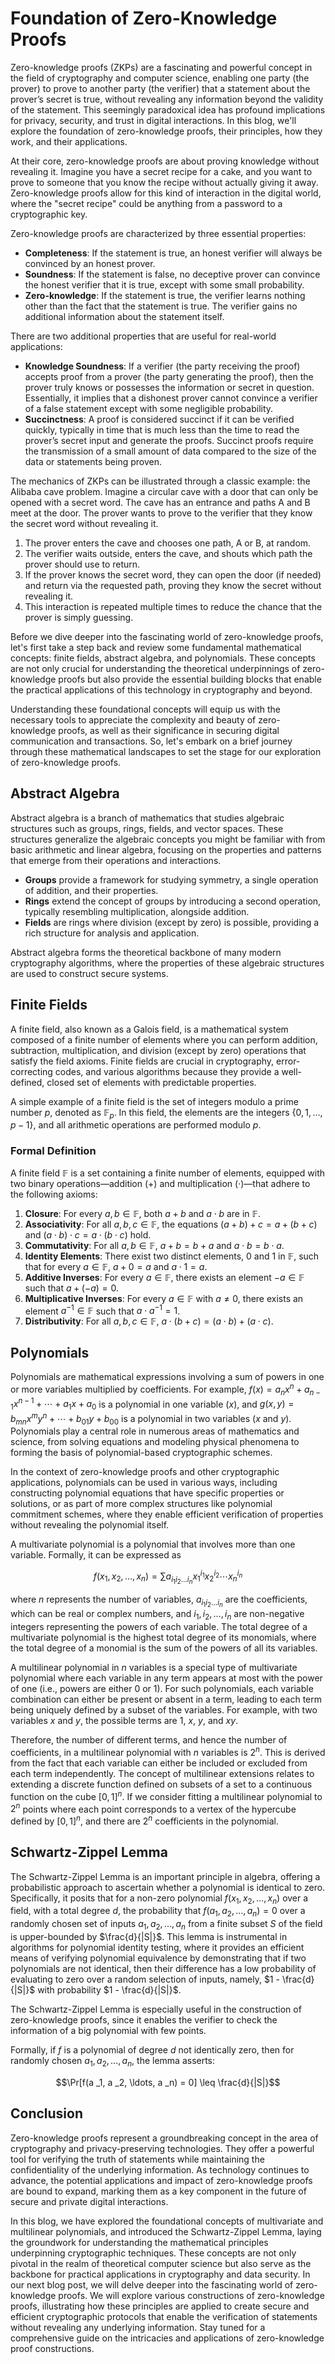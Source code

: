 # Foundation of Zero-Knowledge Proofs

Zero-knowledge proofs (ZKPs) are a fascinating and powerful concept in the field of cryptography and computer science, enabling one party (the prover) to prove to another party (the verifier) that a statement about the prover’s secret is true, without revealing any information beyond the validity of the statement. This seemingly paradoxical idea has profound implications for privacy, security, and trust in digital interactions. In this blog, we'll explore the foundation of zero-knowledge proofs, their principles, how they work, and their applications.

At their core, zero-knowledge proofs are about proving knowledge without revealing it. Imagine you have a secret recipe for a cake, and you want to prove to someone that you know the recipe without actually giving it away. Zero-knowledge proofs allow for this kind of interaction in the digital world, where the "secret recipe" could be anything from a password to a cryptographic key.

Zero-knowledge proofs are characterized by three essential properties:

- **Completeness**: If the statement is true, an honest verifier will always be convinced by an honest prover.
- **Soundness**: If the statement is false, no deceptive prover can convince the honest verifier that it is true, except with some small probability.
- **Zero-knowledge**: If the statement is true, the verifier learns nothing other than the fact that the statement is true. The verifier gains no additional information about the statement itself.

There are two additional properties that are useful for real-world applications:

- **Knowledge Soundness**: If a verifier (the party receiving the proof) accepts proof from a prover (the party generating the proof), then the prover truly knows or possesses the information or secret in question. Essentially, it implies that a dishonest prover cannot convince a verifier of a false statement except with some negligible probability.
- **Succinctness**: A proof is considered succinct if it can be verified quickly, typically in time that is much less than the time to read the prover’s secret input and generate the proofs. Succinct proofs require the transmission of a small amount of data compared to the size of the data or statements being proven.

The mechanics of ZKPs can be illustrated through a classic example: the Alibaba cave problem. Imagine a circular cave with a door that can only be opened with a secret word. The cave has an entrance and paths A and B meet at the door. The prover wants to prove to the verifier that they know the secret word without revealing it.

1. The prover enters the cave and chooses one path, A or B, at random.
2. The verifier waits outside, enters the cave, and shouts which path the prover should use to return.
3. If the prover knows the secret word, they can open the door (if needed) and return via the requested path, proving they know the secret without revealing it.
4. This interaction is repeated multiple times to reduce the chance that the prover is simply guessing.

Before we dive deeper into the fascinating world of zero-knowledge proofs, let's first take a step back and review some fundamental mathematical concepts: finite fields, abstract algebra, and polynomials. These concepts are not only crucial for understanding the theoretical underpinnings of zero-knowledge proofs but also provide the essential building blocks that enable the practical applications of this technology in cryptography and beyond.

Understanding these foundational concepts will equip us with the necessary tools to appreciate the complexity and beauty of zero-knowledge proofs, as well as their significance in securing digital communication and transactions. So, let's embark on a brief journey through these mathematical landscapes to set the stage for our exploration of zero-knowledge proofs.

## Abstract Algebra

Abstract algebra is a branch of mathematics that studies algebraic structures such as groups, rings, fields, and vector spaces. These structures generalize the algebraic concepts you might be familiar with from basic arithmetic and linear algebra, focusing on the properties and patterns that emerge from their operations and interactions.

- **Groups** provide a framework for studying symmetry, a single operation of addition, and their properties.
- **Rings** extend the concept of groups by introducing a second operation, typically resembling multiplication, alongside addition.
- **Fields** are rings where division (except by zero) is possible, providing a rich structure for analysis and application.

Abstract algebra forms the theoretical backbone of many modern cryptography algorithms, where the properties of these algebraic structures are used to construct secure systems.

## Finite Fields

A finite field, also known as a Galois field, is a mathematical system composed of a finite number of elements where you can perform addition, subtraction, multiplication, and division (except by zero) operations that satisfy the field axioms. Finite fields are crucial in cryptography, error-correcting codes, and various algorithms because they provide a well-defined, closed set of elements with predictable properties.

A simple example of a finite field is the set of integers modulo a prime number $p$, denoted as $\mathbb{F} _p$. In this field, the elements are the integers $\{0, 1, \ldots, p-1\}$, and all arithmetic operations are performed modulo $p$.

### Formal Definition

A finite field $\mathbb{F}$ is a set containing a finite number of elements, equipped with two binary operations—addition (+) and multiplication (·)—that adhere to the following axioms:

1. **Closure**: For every $a, b \in \mathbb{F}$, both $a + b$ and $a \cdot b$ are in $\mathbb{F}$.
2. **Associativity**: For all $a, b, c \in \mathbb{F}$, the equations $(a + b) + c = a + (b + c)$ and $(a \cdot b) \cdot c = a \cdot (b \cdot c)$ hold.
3. **Commutativity**: For all $a, b \in \mathbb{F}$, $a + b = b + a$ and $a \cdot b = b \cdot a$.
4. **Identity Elements**: There exist two distinct elements, 0 and 1 in $\mathbb{F}$, such that for every $a \in \mathbb{F}$, $a + 0 = a$ and $a \cdot 1 = a$.
5. **Additive Inverses**: For every $a \in \mathbb{F}$, there exists an element $-a \in \mathbb{F}$ such that $a + (-a) = 0$.
6. **Multiplicative Inverses**: For every $a \in \mathbb{F}$ with $a \neq 0$, there exists an element $a^{-1} \in \mathbb{F}$ such that $a \cdot a^{-1} = 1$.
7. **Distributivity**: For all $a, b, c \in \mathbb{F}$, $a \cdot (b + c) = (a \cdot b) + (a \cdot c)$.

## Polynomials

Polynomials are mathematical expressions involving a sum of powers in one or more variables multiplied by coefficients. For example, $f(x) = a _n x^n + a _{n-1} x^{n-1} + \cdots + a _1 x + a _0$ is a polynomial in one variable ($x$), and $g(x, y) = b _{mn} x^m y^n + \cdots + b _{01} y + b _{00}$ is a polynomial in two variables ($x$ and $y$). Polynomials play a central role in numerous areas of mathematics and science, from solving equations and modeling physical phenomena to forming the basis of polynomial-based cryptographic schemes.

In the context of zero-knowledge proofs and other cryptographic applications, polynomials can be used in various ways, including constructing polynomial equations that have specific properties or solutions, or as part of more complex structures like polynomial commitment schemes, where they enable efficient verification of properties without revealing the polynomial itself.

A multivariate polynomial is a polynomial that involves more than one variable. Formally, it can be expressed as

$$f(x _1, x _2, \ldots, x _n) = \sum a _{i _1 i _2 \ldots i _n} x _1^{i _1} x _2^{i _2} \cdots x _n^{i _n}$$

where $n$ represents the number of variables, $a _{i _1 i _2 \ldots i _n}$ are the coefficients, which can be real or complex numbers, and $i _1, i _2, \ldots, i _n$ are non-negative integers representing the powers of each variable. The total degree of a multivariate polynomial is the highest total degree of its monomials, where the total degree of a monomial is the sum of the powers of all its variables.

A multilinear polynomial in $n$ variables is a special type of multivariate polynomial where each variable in any term appears at most with the power of one (i.e., powers are either 0 or 1). For such polynomials, each variable combination can either be present or absent in a term, leading to each term being uniquely defined by a subset of the variables. For example, with two variables $x$ and $y$, the possible terms are 1, $x$, $y$, and $xy$. 

Therefore, the number of different terms, and hence the number of coefficients, in a multilinear polynomial with $n$ variables is $2^n$. This is derived from the fact that each variable can either be included or excluded from each term independently. The concept of multilinear extensions relates to extending a discrete function defined on subsets of a set to a continuous function on the cube $[0, 1]^n$. If we consider fitting a multilinear polynomial to $2^n$ points where each point corresponds to a vertex of the hypercube defined by $[0, 1]^n$, and there are $2^n$ coefficients in the polynomial.

## Schwartz-Zippel Lemma

The Schwartz-Zippel Lemma is an important principle in algebra, offering a probabilistic approach to ascertain whether a polynomial is identical to zero. Specifically, it posits that for a non-zero polynomial $f(x _1, x _2, \ldots, x _n)$ over a field, with a total degree $d$, the probability that $f(a _1, a _2, \ldots, a _n) = 0$ over a randomly chosen set of inputs $a _1, a _2, \ldots, a _n$ from a finite subset $S$ of the field is upper-bounded by $\frac{d}{|S|}$. This lemma is instrumental in algorithms for polynomial identity testing, where it provides an efficient means of verifying polynomial equivalence by demonstrating that if two polynomials are not identical, then their difference has a low probability of evaluating to zero over a random selection of inputs, namely, $1 - \frac{d}{|S|}$ with probability $1 - \frac{d}{|S|}$.

The Schwartz-Zippel Lemma is especially useful in the construction of zero-knowledge proofs, since it enables the verifier to check the information of a big polynomial with few points.

Formally, if $f$ is a polynomial of degree $d$ not identically zero, then for randomly chosen $a _1, a _2, \ldots, a _n$, the lemma asserts:

$$\Pr[f(a _1, a _2, \ldots, a _n) = 0] \leq \frac{d}{|S|}$$

## Conclusion

Zero-knowledge proofs represent a groundbreaking concept in the area of cryptography and privacy-preserving technologies. They offer a powerful tool for verifying the truth of statements while maintaining the confidentiality of the underlying information. As technology continues to advance, the potential applications and impact of zero-knowledge proofs are bound to expand, marking them as a key component in the future of secure and private digital interactions.

In this blog, we have explored the foundational concepts of multivariate and multilinear polynomials, and introduced the Schwartz-Zippel Lemma, laying the groundwork for understanding the mathematical principles underpinning cryptographic techniques. These concepts are not only pivotal in the realm of theoretical computer science but also serve as the backbone for practical applications in cryptography and data security. In our next blog post, we will delve deeper into the fascinating world of zero-knowledge proofs. We will explore various constructions of zero-knowledge proofs, illustrating how these principles are applied to create secure and efficient cryptographic protocols that enable the verification of statements without revealing any underlying information. Stay tuned for a comprehensive guide on the intricacies and applications of zero-knowledge proof constructions.
